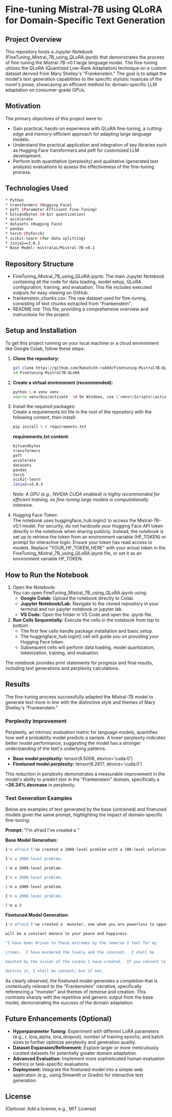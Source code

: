 # **Fine-tuning Mistral-7B using QLoRA for Domain-Specific Text Generation**

## **Project Overview**

This repository hosts a Jupyter Notebook (FineTuning\_Mistral\_7B\_using\_QLoRA.ipynb) that demonstrates the process of fine-tuning the Mistral-7B-v0.1 large language model. The fine-tuning utilizes the QLoRA (Quantized Low-Rank Adaptation) technique on a custom dataset derived from Mary Shelley's "Frankenstein." The goal is to adapt the model's text generation capabilities to the specific stylistic nuances of the novel's prose, showcasing an efficient method for domain-specific LLM adaptation on consumer-grade GPUs.

## **Motivation**

The primary objectives of this project were to:

* Gain practical, hands-on experience with QLoRA fine-tuning, a cutting-edge and memory-efficient approach for adapting large language models.  
* Understand the practical application and integration of key libraries such as Hugging Face transformers and peft for customized LLM development.  
* Perform both quantitative (perplexity) and qualitative (generated text analysis) evaluations to assess the effectiveness of the fine-tuning process.

## **Technologies Used**
```bash
* Python  
* transformers (Hugging Face)  
* peft (Parameter-Efficient Fine-Tuning)  
* bitsandbytes (4-bit quantization)  
* accelerate  
* datasets (Hugging Face)  
* pandas  
* torch (PyTorch)  
* scikit-learn (for data splitting)  
* Jinja2==3.0.3  
* Base Model: mistralai/Mistral-7B-v0.1
```

## **Repository Structure**

* FineTuning\_Mistral\_7B\_using\_QLoRA.ipynb: The main Jupyter Notebook containing all the code for data loading, model setup, QLoRA configuration, training, and evaluation. This file includes executed outputs for easy viewing on GitHub.  
* frankenstein\_chunks.csv: The raw dataset used for fine-tuning, consisting of text chunks extracted from "Frankenstein".  
* README.md: This file, providing a comprehensive overview and instructions for the project.

## **Setup and Installation**

To get this project running on your local machine or a cloud environment like Google Colab, follow these steps:

1. **Clone the repository:**
   ```bash
   git clone https://github.com/Rakshith-rak69/Finetuning-Mistral7B-QLoRA.git  
   cd Finetuning-Mistral7B-QLoRA
   ```

2. **Create a virtual environment (recommended):**
   ```bash 
   python \-m venv venv  
   source venv/bin/activate  \# On Windows, use \`venv\\Scripts\\activate\`
   ```

3. Install the required packages:  
   Create a requirements.txt file in the root of the repository with the following content, then install:
   ```bash
   pip install \-r requirements.txt
   ```


   **requirements.txt content:**
   ```bash
   bitsandbytes  
   transformers  
   peft  
   accelerate  
   datasets  
   pandas  
   torch  
   scikit-learn  
   Jinja2==3.0.3
   ```

   *Note: A GPU (e.g., NVIDIA CUDA enabled) is highly recommended for efficient training, as fine-tuning large models is computationally intensive.*  
7. Hugging Face Token:  
   The notebook uses huggingface\_hub.login() to access the Mistral-7B-v0.1 model. For security, do not hardcode your Hugging Face API token directly in the notebook when sharing publicly. Instead, the notebook is set up to retrieve the token from an environment variable (HF\_TOKEN) or prompt for interactive login. Ensure your token has read access to models. Replace "YOUR\_HF\_TOKEN\_HERE" with your actual token in the FineTuning\_Mistral\_7B\_using\_QLoRA.ipynb file, or set it as an environment variable HF\_TOKEN.

## **How to Run the Notebook**

1. Open the Notebook:  
   You can open FineTuning\_Mistral\_7B\_using\_QLoRA.ipynb using:  
   * **Google Colab:** Upload the notebook directly to Colab.  
   * **Jupyter Notebook/Lab:** Navigate to the cloned repository in your terminal and run jupyter notebook or jupyter lab.  
   * **VS Code:** Open the folder in VS Code and open the .ipynb file.  
2. **Run Cells Sequentially:** Execute the cells in the notebook from top to bottom.  
   * The first few cells handle package installation and basic setup.  
   * The huggingface\_hub.login() cell will guide you on providing your Hugging Face token.  
   * Subsequent cells will perform data loading, model quantization, tokenization, training, and evaluation.

The notebook provides print statements for progress and final results, including text generations and perplexity calculations.

## **Results**

The fine-tuning process successfully adapted the Mistral-7B model to generate text more in line with the distinctive style and themes of Mary Shelley's "Frankenstein."

### **Perplexity Improvement**

Perplexity, an intrinsic evaluation metric for language models, quantifies how well a probability model predicts a sample. A lower perplexity indicates better model performance, suggesting the model has a stronger understanding of the text's underlying patterns.

* **Base model perplexity:** tensor(8.5008, device='cuda:0')  
* **Finetuned model perplexity:** tensor(6.2617, device='cuda:0')

This reduction in perplexity demonstrates a measurable improvement in the model's ability to predict text in the "Frankenstein" domain, specifically a **\~26.34% decrease** in perplexity.

### **Text Generation Examples**

Below are examples of text generated by the base (untrained) and finetuned models given the same prompt, highlighting the impact of domain-specific fine-tuning:

**Prompt:** "I'm afraid I've created a "

**Base Model Generation:**
```bash
I'm afraid I've created a 2000-level problem with a 100-level solution.

I'm a 2000-level problem.

I'm a 2000-level problem.

I'm a 2000-level problem.

I'm a 2000-level problem.

I'm a 2000-level problem.

I'm a 2
```
**Finetuned Model Generation:**
```bash
I'm afraid I've created a  monster, one whom you are powerless to oppose; and he

will be a constant menace to your peace and happiness.

"I have been driven to these extremes by the remorse I feel for my

crimes.  I have murdered the lovely and the innocent.  I shall be

haunted by the vision of the corpse I have created.  If you consent to

destroy it, I shall be content; but if not,
```

As clearly observed, the finetuned model generates a completion that is contextually relevant to the "Frankenstein" narrative, specifically referencing a "monster" and themes of remorse and creation. This contrasts sharply with the repetitive and generic output from the base model, demonstrating the success of the domain adaptation.

## **Future Enhancements (Optional)**

* **Hyperparameter Tuning:** Experiment with different LoRA parameters (e.g., r, lora\_alpha, lora\_dropout), number of training epochs, and batch sizes to further optimize perplexity and generation quality.  
* **Dataset Expansion/Refinement:** Explore larger or more meticulously curated datasets for potentially greater domain adaptation.  
* **Advanced Evaluation:** Implement more sophisticated human evaluation metrics or task-specific evaluations.  
* **Deployment:** Integrate the finetuned model into a simple web application (e.g., using Streamlit or Gradio) for interactive text generation.

## **License**

(Optional: Add a license, e.g., MIT License)
